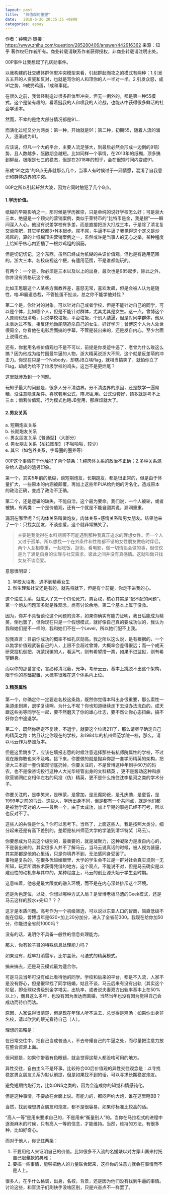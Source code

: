 ```yaml
---
layout: post
title:  "价值观的重塑"
date:   2018-6-26 20:35:35 +0800
categories: essay
---
```


作者：钟晓迪
链接：https://www.zhihu.com/question/285280406/answer/442916362
来源：知乎
著作权归作者所有。商业转载请联系作者获得授权，非商业转载请注明出处。

00P事件让我想起了孔庆勋事件。  

以我构建的社交媒体群体型冲突模型来看，引起群起而攻之的模式有两种：1.引发五五开的人资瓷和反对，也就是骂你的人和顶你的人一半对一半。2.引发众怒，成91之势，9成扔鸡蛋，1成和事佬。  

在很久之前，我曾经制造过很多群体型冲突，但无一例外的，都是第一种55模式，这个是坠有趣的，看着挺我的人和喷我的人论战，也能从中获得很多鲜活的社会学漾本。  

然而，不幸的是绝大部分情况都是91...  

而演化过程又分为两类：第一种，开始就是91；第二种，初期55，随着人流的涌入，逐渐成为91。  

应该说，但凡一个大的平台，主要人流足够大，到最后必然会形成一边倒的91形势，且人数越多，酝酿期会越短。比如同样一个事情，在2013年的纸糊，顶多搞到柳丝，极限是七三的稳态，但是在2018年的知乎，会在很短时间内变成91。  

形成“91之势”的G点无非就那么几个，当事人有时候过于一厢情愿，混淆了自我意识和群体边界的冲突。  

00P之所以引起轩然大波，因为它同时触犯了几个G点。  

#### 1.学历价值。

纸糊的早期影响之一，那时候是学历推崇，只是单纯的说好学校怎么好；可是浙大三本，绝逼是一个顶尖的营销案例，类似于莱特币的“比特币是金，我是银”——瞬间深入人心。他没有说差学校有多差，而是直接把浙大打成三本，于是除了清北复交浙南肥，其它学校都3+N本起步。屌不屌，牛逼不牛逼？我觉得这个定义是炒鸡屌的，算的上纸糊顶尖营销案例之一，虽然或许是当事人的无心之举，某种程度上给知乎核心内涵插了一根炒鸡粗的钢筋。  

但是切记切记，这个东西，虽然已经成为纸糊的共识价值观。但也是有适用范围的。浙大三本，名校歧视这个梗，有适用范围，不是谁都能玩的。  

有两个：一个是，你必须是三本以及以上的出身，最次也是985起步，除此之外，你并没有资格玩这个梗。  

比如王思聪这个人某些方面教养差，喜怒无常，喜欢发飙，但是会被人认为是随性，啥JB霸道总裁，不管扯蛋不扯淡，总之你不能学他对伐？  

第二个是，你针对的对象。可以针对自己或者学校，但是不能针对自己的同学，可以是个体，比如哪个人，但是不能针对群体，尤其尤其是女生。这一点，曾博这个人原则也很清晰，只说学校垃圾，平台垃圾，个别人装逼，但是对同学群体，他从未表达过不敬，相反还勉励尾随追杀自己的女生，好好学习；曾博这个人为人处世很周全，你看他在电影后面搞的字幕，不管是装出来的，还是发自内心，至少台面上说得过去。  

还有，你套用名校价值观也不是不可以，前提是你发迹牛逼了，老曾为什么敢这么搞？因为他成为给竹园最牛逼的人物，浙大精英说浙大不照，这个就是反差萌的冲击力。你现在只是一个Nobody，却瞎JB立啥flag，就相当搞笑了，就怕你立了Flag，却成为给不了垃圾学校的鸡头，这岂不是更烂尾？  

这里就涉及到一个问题。  

玩知乎最大的问题是，很多人分不清边界。分不清边界的原因，还是数学一逼屌糟，没注意隐含条件。喜欢套用公式，瞎JB乱用。公式没套好，顶多就是考不上三本；倘若价值观，行为模式也瞎JB套用，那麻烦就大了。  

#### 2.男女关系

a. 短期炮友关系  
b. 长期炮友关系  
c. 男女朋友关系【普通型】（大部分）  
d. 男女朋友关系【柏拉图型】（不啪啪啪，较少）  
e. 其它（如包养关系，字母圈的圈养等）  

00P这个事情在于他触犯了两个禁条：1.纯肉体关系的政治不正确；2.多种关系混杂给人造成的渣男印象。  

第一个，其实5年前的纸糊，谈短期炮友，长期跑友，都是很正常的，但是由于体量扩大，一些原本的内涵被颠覆，再加上这些年PUA给约炮的污名化，造成原本的政治正确，变成了政治不正确。  

第二个，还是逻辑的缺失，不能自洽，这个最为要命。我们说，一个人被轮，或者被搞，有两类：一个是价值观，还有一个就是不能自圆其说，漏洞重重。  

漏洞在哪里呢？纯肉体关系叫做炮友，肉体关系+感情关系叫男女朋友。结果他来了一个：只找女朋友，不谈恋爱，这个就非常搞笑了。  

>主要是我觉得在本科期间不可能遇到那种我真正追求的理想女性。但一个人又过于孤单，所以想找一个在外条件和性格都不错的女性朋友做临时伴侣，两个人互相尊重，一起吃饭，逛街，看电影，做一切情侣会做的事，但仅仅是为了满足自身的生理与社交需求，彼此之间并没有真感情。这就叫做只找女友不谈恋爱。  

意思很明显：  
1. 学校太垃圾，遇不到精英女生  
2. 然生理和社交还是有的，就先将就下，但是有个前提，你走不进我的心。  

这个递进关系，就进入了又一个舆论死穴，男女权，核心其实是“配不配的问题”。第一个炮友问题顶多就是性观念，尚有讨论余地，第二个基本上属于没救。  

因为，你并不具备谈论这个问题的资本，如果你确实有能力证明，我日后能成为精英，倒也罢了，但你现在只是一个假想模式，就好像自己真的要成功似的，我认为我和她们是不一样的，我和她们不在一个Level，所以她们配不上我。  

恕我直言：目前你成功的概率不如孔庆勋高。我之所以这么说，是有根据的，一个以勃学价值观武装自己的人，上限不会超过曾博，大概率会差得很远；而一个成天研究投机倒把，坑蒙拐骗的人，看运气，则有希望捞一票，如果不进监狱，则有希望翻身。  

而以你的那番言论，言必称清北藤，光华，考研云云，基本上跳脱不出这个架构，限于你的基础配置，大概率很难在这个体系内上位。  

#### 3.精英属性

第一个，你确定你一定要走名校这条路，既然你觉得本科出身很重要，那么索性一条道走到黑，退学复读啊。为什么不呢？你也知道继续走下去没办法洗白的。成天跟这些劣等同学在一起，要不然磨灭了你的雄心壮志，要不然让你心态扭曲，搞不好你会中途退学。  

第二个，既然你确定不复读，不退学，就要这个垃圾211了，那么请尽早确定自己的精英之路：姑且认定你现在的学校，和1984年的杭州师范学院一档，那么，请以马云作为参照范本。  

但是这里跳步了，应该在填报志愿的时候注意选择那些有杭师院属性的学校，不过现在跟你敢也来不及咯。接下来，你要做的就是抛弃你那一套学历精英的架构，把浙大三本那一套价值观彻底扔掉，你要关注的，不是曾博这种年到手60万的码农，也不是像咨询投行这种人大光华经管出身的文科精英 ，更不是酱动这种和旅欧营销网红女相伴左右的风投（伪）精英，更不是什么按住沈李星河之类的学术分子。  

你要关注的，是李笑来，是咪蒙，是曾加，是恶魔奶爸，是孔庆勋，是童哲，是1999年之前的马云。这些人，学历出身不同，但是都有一个共同点，就是他们都是被勃学反对的人——最后一个，由于太成功，加上早期的事迹已经不可考，所以也反对不了。  

这些人的共性是什么？你可以思考下。当然了，上面这些人，我是按照大类分。细分起来还是有高下差别的，差距是杭州师范大学的学渣到清华特奖（马云）。  

你要想成为马云这个级别的，最重要的，就是凝聚力，这种凝聚力是发自内心的，不是装出来的。其实很多人并不了解马云，当马云说真话的时候，被人视为装逼，其实那都是他的心里话，只是你境界不到，无法感同身受罢了。  
事物是复杂的，在很多优越婊眼里，大学的学生会不过是一群对社会真实规则一无所知，玩弄所谓权术获得凭借的地方。这个观点，不能说不对，但是马云确实是以建设性的动机参与其中的，某种程度上，马云的创业源头始于学生会时期。  

这意味着，他总是最大限度的融入环境，而不是在内心深处排斥这个环境。  

还是角色定位，以及，你想以哪种方式入局？是曾博老板马渣的Geek模式，还是马云这样的胶水+先知？？？  

这才是本质问题。高考作为一个初级筛选，可以说以东亚人口的智商，简直低级不能在低级，曾博当年是620+加上20分加分，进入了全省前300。我现在给你加50分，你能进全省前1000吗？  

没有的话，说明你不具备一般性的信息处理能力。  

那末，你有轮子哥的特殊信息处理能力吗？  

如果没有，趁早打消雷军，比尔盖茨，马渣式的精英模式。  

搞来搞去，还是马云模式最为适合你。  

可是马云当年可没有如此看待他的同学。学校和后来的平台，都是不入流，人家不是没有野心，但是很早找了同学结婚。姑且不谈，马云后来有没有出轨（其实这个阶层，即全球权贵级别金字塔尖，出轨率，或者说夫妻双方出轨率基本上在50%以上），而且这么多年，也没有因为发达而离婚，当然当年也没有因为觉得自己会成功而待价而沽。  

原因，人家说得很清楚，但是现在年轻人听不进去，总觉得是鸡汤：如果你出身非名校，请以欣赏的眼光看待自己（人）。  

理想的策略是：  

在日常交往中，把自己当成普通人，不去夸耀自己的牛逼之处，而尽量把注意力放在整合资源上面。  

但问题是，如果你带着有色眼镜，就会觉得这帮人都没啥可用的地方。  

异性交往，自由主义不是坏事。比较符合00后价值观的异性交往观念是：以寻找稳定男女朋友关系为默认前提，但是如果找不到的话，可以寻求长期稳定炮友。  

避免短期约炮行为，比如ONS之类的，因为会造成你的知觉和情感钝化。  

但是这种事情，不要放在台面上说。有能力的，都闷声约大炮，谁在这里瞎BB？  

当然，找到理想男女朋友和炮友，都不是很容易，如果你标准比较高的话。  

“高人一等”是用来要求自己的，不是用来“衡量别人”的。当你在马拉松式的进程中逐渐麻木的时候，只有高人一等的信念，才能维持。当然，维持的方法，有很多种，比如好奇心。  

而对于他人，你记住两条：  
1. 不要用他人来证明自己的价值。比如很多不入流的名媛婊以对方穿山寨来衬托自己限量款的典雅；
2. 要搞一些事情，能够把他人的力量联合起来，这样你的注意力就会在事情而不是人上。

很多人，在乎什么格调，出身，名校，背景，还是因为他们没有找到牛逼的事情。讨论这些，和盲流子们刷快手没啥区别，只是兴奋点不一样罢了。